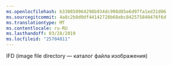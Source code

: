 ```yaml
---
ms.openlocfilehash: b330850964298b934dc998d85e6d97fa1ed31d06
ms.sourcegitcommit: 4a8c2b8d0df44142728b68ebc842575840476f6d
ms.translationtype: MT
ms.contentlocale: ru-RU
ms.lasthandoff: 03/28/2019
ms.locfileid: "25704811"
---
```

IFD (image file directory — каталог файла изображения)
